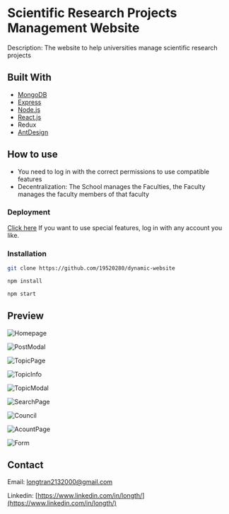 # Scientific Research Projects Management Website 

Description: The website to help universities manage scientific research projects

## Built With

* [MongoDB](https://cloud.mongodb.com/)
* [Express](https://expressjs.com/)
* [Node.js](https://nodejs.org/)
* [React.js](https://reactjs.org/)
* Redux
* [AntDesign](https://ant.design/)

## How to use

- You need to log in with the correct permissions to use compatible features
- Decentralization: The School manages the Faculties, the Faculty manages the faculty members of that faculty

### Deployment

[Click here](https://manager-project-hl.netlify.app/)
If you want to use special features, log in with any account you like.
### Installation

```sh
git clone https://github.com/19520280/dynamic-website
```

```sh
npm install
```

```sh
npm start
```

## Preview

![Homepage](https://drive.google.com/uc?export=view&id=1mY019CALscKio1ur-wYtzW-GH3cTMnRm)

![PostModal](https://drive.google.com/uc?export=view&id=1x5jJY_kCYvJK4eu76GPa8Entp7tKmCfT)

![TopicPage](https://drive.google.com/uc?export=view&id=1Hhwb8krnx7sV1twSsOrTPS7cCL0K0Mdt)

![TopicInfo](https://drive.google.com/uc?export=view&id=1iXHXwZeCe0FOWwxeHg0eNqD5128dHePg)

![TopicModal](https://drive.google.com/uc?export=view&id=1wfNF00NVdYmkhD4_KwapokRdcKhrM7VH)

![SearchPage](https://drive.google.com/uc?export=view&id=1pr7CwIRcvxO_77ceqRrodjmHMaWaiPx4)

![Council](https://drive.google.com/uc?export=view&id=16rk-BzfmI9_Hcb_zOaJwTtHhdtkv3up4)

![AcountPage](https://drive.google.com/uc?export=view&id=1yAlk0EpCEGRDuDXMo7OYGi9W3CwH81M6)

![Form](https://drive.google.com/uc?export=view&id=1DtPDIh0hxL2Vtj0jzhY0ISFNrK6OwyPw) 


## Contact

Email: longtran2132000@gmail.com

Linkedin: [https://www.linkedin.com/in/longth/](https://www.linkedin.com/in/longth/) 
